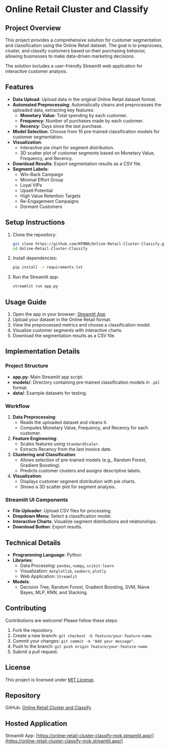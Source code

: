 
# Online Retail Cluster and Classify

## Project Overview
This project provides a comprehensive solution for customer segmentation and classification using the Online Retail dataset. The goal is to preprocess, cluster, and classify customers based on their purchasing behavior, allowing businesses to make data-driven marketing decisions.

The solution includes a user-friendly Streamlit web application for interactive customer analysis.

## Features
- **Data Upload**: Upload data in the original Online Retail dataset format.
- **Automated Preprocessing**: Automatically cleans and preprocesses the uploaded data, extracting key features:
  - **Monetary Value**: Total spending by each customer.
  - **Frequency**: Number of purchases made by each customer.
  - **Recency**: Days since the last purchase.
- **Model Selection**: Choose from 10 pre-trained classification models for customer segmentation.
- **Visualization**:
  - Interactive pie chart for segment distribution.
  - 3D scatter plot of customer segments based on Monetary Value, Frequency, and Recency.
- **Download Results**: Export segmentation results as a CSV file.
- **Segment Labels**:
  - Win-Back Campaign
  - Minimal Effort Group
  - Loyal VIPs
  - Upsell Potential
  - High Value Retention Targets
  - Re-Engagement Campaigns
  - Dormant Customers

## Setup Instructions
1. Clone the repository:
   ```bash
   git clone https://github.com/KFMBB/Online-Retail-Cluster-Classify.git
   cd Online-Retail-Cluster-Classify
   ```
2. Install dependencies:
   ```bash
   pip install -r requirements.txt
   ```
3. Run the Streamlit app:
   ```bash
   streamlit run app.py
   ```

## Usage Guide
1. Open the app in your browser: [Streamlit App](https://online-retail-cluster-classify-mok.streamlit.app/)
2. Upload your dataset in the Online Retail format.
3. View the preprocessed metrics and choose a classification model.
4. Visualize customer segments with interactive charts.
5. Download the segmentation results as a CSV file.

## Implementation Details
### Project Structure
- **app.py**: Main Streamlit app script.
- **models/**: Directory containing pre-trained classification models in `.pkl` format.
- **data/**: Example datasets for testing.

### Workflow
1. **Data Preprocessing**:
   - Reads the uploaded dataset and cleans it.
   - Computes Monetary Value, Frequency, and Recency for each customer.
2. **Feature Engineering**:
   - Scales features using `StandardScaler`.
   - Extracts Recency from the last invoice date.
3. **Clustering and Classification**:
   - Allows selection of pre-trained models (e.g., Random Forest, Gradient Boosting).
   - Predicts customer clusters and assigns descriptive labels.
4. **Visualization**:
   - Displays customer segment distribution with pie charts.
   - Shows a 3D scatter plot for segment analysis.

### Streamlit UI Components
- **File Uploader**: Upload CSV files for processing.
- **Dropdown Menu**: Select a classification model.
- **Interactive Charts**: Visualize segment distributions and relationships.
- **Download Button**: Export results.

## Technical Details
- **Programming Language**: Python
- **Libraries**:
  - Data Processing: `pandas`, `numpy`, `scikit-learn`
  - Visualization: `matplotlib`, `seaborn`, `plotly`
  - Web Application: `Streamlit`
- **Models**:
  - Decision Tree, Random Forest, Gradient Boosting, SVM, Naive Bayes, MLP, KNN, and Stacking.

## Contributing
Contributions are welcome! Please follow these steps:
1. Fork the repository.
2. Create a new branch: `git checkout -b feature/your-feature-name`.
3. Commit your changes: `git commit -m "Add your message"`.
4. Push to the branch: `git push origin feature/your-feature-name`.
5. Submit a pull request.

## License
This project is licensed under [MIT License](LICENSE).

## Repository
GitHub: [Online Retail Cluster and Classify](https://github.com/KFMBB/Online-Retail-Cluster-Classify)

## Hosted Application
Streamlit App: [https://online-retail-cluster-classify-mok.streamlit.app/](https://online-retail-cluster-classify-mok.streamlit.app/)
